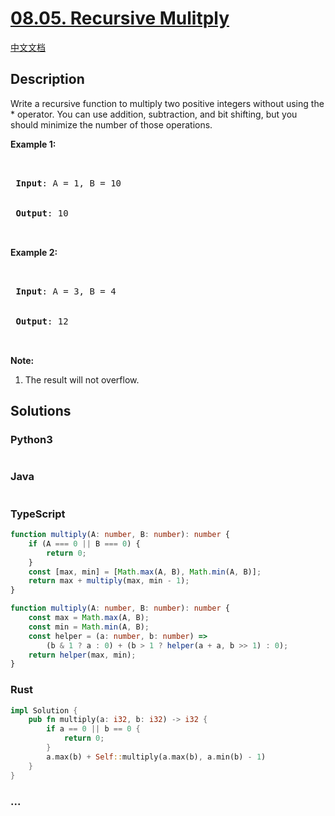 # [08.05. Recursive Mulitply](https://leetcode.cn/problems/recursive-mulitply-lcci)

[中文文档](/lcci/08.05.Recursive%20Mulitply/README.md)

## Description

<p>Write a recursive function to multiply two positive integers without using the * operator. You can use addition, subtraction, and bit shifting, but you should minimize the number of those operations.</p>

<p><strong>Example 1:</strong></p>

<pre>


<strong> Input</strong>: A = 1, B = 10


<strong> Output</strong>: 10


</pre>

<p><strong>Example 2:</strong></p>

<pre>


<strong> Input</strong>: A = 3, B = 4


<strong> Output</strong>: 12


</pre>

<p><strong>Note:</strong></p>

<ol>
	<li>The result will not overflow.</li>
</ol>

## Solutions

<!-- tabs:start -->

### **Python3**

```python

```

### **Java**

```java

```

### **TypeScript**

```ts
function multiply(A: number, B: number): number {
    if (A === 0 || B === 0) {
        return 0;
    }
    const [max, min] = [Math.max(A, B), Math.min(A, B)];
    return max + multiply(max, min - 1);
}
```

```ts
function multiply(A: number, B: number): number {
    const max = Math.max(A, B);
    const min = Math.min(A, B);
    const helper = (a: number, b: number) =>
        (b & 1 ? a : 0) + (b > 1 ? helper(a + a, b >> 1) : 0);
    return helper(max, min);
}
```

### **Rust**

```rust
impl Solution {
    pub fn multiply(a: i32, b: i32) -> i32 {
        if a == 0 || b == 0 {
            return 0;
        }
        a.max(b) + Self::multiply(a.max(b), a.min(b) - 1)
    }
}
```

### **...**

```

```

<!-- tabs:end -->
